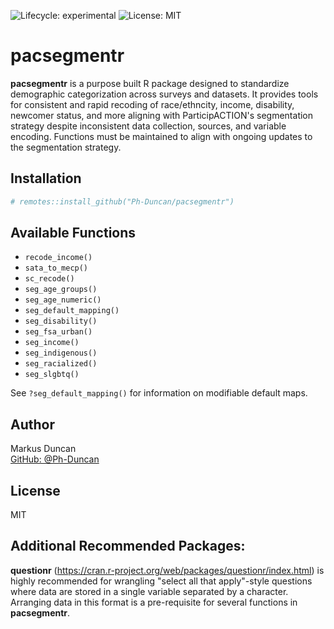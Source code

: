 <!-- Badges -->
![Lifecycle: experimental](https://img.shields.io/badge/lifecycle-experimental-orange.svg)
![License: MIT](https://img.shields.io/badge/license-MIT-blue.svg)
<!-- Uncomment and update these once GitHub is set up -->
<!-- ![Build Status](https://github.com/Ph-Duncan/pacsegmentr/actions/workflows/R-CMD-check/badge.svg) -->
<!-- ![Coverage](https://codecov.io/gh/Ph-Duncan/pacsegmentr/branch/main/graph/badge.svg) -->

# pacsegmentr

**pacsegmentr** is a purpose built R package designed to standardize demographic categorization across surveys and datasets. It provides tools for consistent and rapid recoding of race/ethncity, income, disability, newcomer status, and more aligning with ParticipACTION's segmentation strategy despite inconsistent data collection, sources, and variable encoding. Functions must be maintained to align with ongoing updates to the segmentation strategy.


## Installation

```r
# remotes::install_github("Ph-Duncan/pacsegmentr")
```

## Available Functions

- `recode_income()`
- `sata_to_mecp()`
- `sc_recode()`
- `seg_age_groups()`
- `seg_age_numeric()`
- `seg_default_mapping()`
- `seg_disability()`
- `seg_fsa_urban()`
- `seg_income()`
- `seg_indigenous()`
- `seg_racialized()`
- `seg_slgbtq()`

See `?seg_default_mapping()` for information on modifiable default maps.

## Author

Markus Duncan  
[GitHub: @Ph-Duncan](https://github.com/Ph-Duncan)

## License

MIT

## Additional Recommended Packages:
**questionr** (https://cran.r-project.org/web/packages/questionr/index.html) is highly recommended for wrangling "select all that apply"-style questions where data are stored in a single variable separated by a character. Arranging data in this format is a pre-requisite for several functions in **pacsegmentr**.